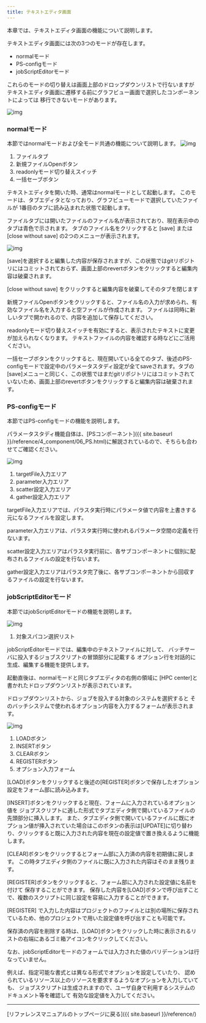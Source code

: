 ```yaml
---
title: テキストエディタ画面
---
```

本章では、テキストエディタ画面の機能について説明します。

テキストエディタ画面には次の3つのモードが存在します。
- normalモード
- PS-configモード
- jobScriptEditorモード

これらのモードの切り替えは画面上部のドロップダウンリストで行ないますが
テキストエディタ画面に遷移する前にグラフビュー画面で選択したコンポーネントによっては
移行できないモードがあります。

![img](./img/editor_mode.png "editor_mode")

### normalモード
本節ではnormalモードおよび全モード共通の機能について説明します。
![img](./img/editor_normal.png "editor_normal")

1. ファイルタブ
2. 新規ファイルOpenボタン
3. readonlyモード切り替えスイッチ
4. 一括セーブボタン

テキストエディタを開いた時、通常はnormalモードとして起動します。
このモードは、タブエディタとなっており、グラフビューモードで選択していたファイルが
1番目のタブに読み込まれた状態で起動します。

ファイルタブには開いたファイルのファイル名が表示されており、現在表示中のタブは青色で示されます。
タブのファイル名をクリックすると [save] または [close without save] の2つのメニューが表示されます。

![img](./img/editor_tab_menu.png "editor_tab_menu")

[save]を選択すると編集した内容が保存されますが、この状態ではgitリポジトリにはコミットされておらず、画面上部のrevertボタンをクリックすると編集内容は破棄されます。

[close without save] をクリックすると編集内容を破棄してそのタブを閉じます

新規ファイルOpenボタンをクリックすると、ファイル名の入力が求められ、有効なファイル名を入力すると空ファイルが作成されます。
ファイルは同時に新しいタブで開かれるので、内容を追加して保存してください。

readonlyモード切り替えスイッチを有効にすると、表示されたテキストに変更が加えられなくなります。
テキストファイルの内容を確認する時などにご活用ください。

一括セーブボタンをクリックすると、現在開いている全てのタブ、後述のPS-configモードで設定中のパラメータスタディ設定が全てsaveされます。タブの[save]メニューと同じく、この状態ではまだgitリポジトリにはコミットされていないため、画面上部のrevertボタンをクリックすると編集内容は破棄されます。

### PS-configモード
本節ではPS-configモードの機能を説明します。

パラメータスタディ機能自体は、[PSコンポーネント]({{ site.baseurl }}/reference/4_component/06_PS.html)に解説されているので、そちらも合わせてご確認ください。

![img](./img/editor_ps_config.png "editor_ps_config")

1. targetFile入力エリア
2. parameter入力エリア
3. scatter設定入力エリア
4. gather設定入力エリア

targetFile入力エリアでは、パラスタ実行時にパラメータ値で内容を上書きする元になるファイルを設定します。

parameter入力エリアは、パラスタ実行時に使われるパラメータ空間の定義を行ないます。

scatter設定入力エリアはパラスタ実行前に、各サブコンポーネントに個別に配布されるファイルの設定を行ないます。

gather設定入力エリアはパラスタ完了後に、各サブコンポーネントから回収するファイルの設定を行ないます。

### jobScriptEditorモード
本節ではjobScriptEditorモードの機能を説明します。

![img](./img/editor_jobscript_editor.png "editor_jobscript_editor")

1. 対象スパコン選択リスト

jobScriptEditorモードでは、編集中のテキストファイルに対して、
バッチサーバに投入するジョブスクリプトの冒頭部分に記載する
オプション行を対話的に生成、編集する機能を提供します。

起動直後は、normalモードと同じタブエディタの右側の領域に
[HPC center]と書かれたドロップダウンリストが表示されています。

ドロップダウンリストから、ジョブを投入する対象のシステムを選択すると
そのバッチシステムで使われるオプション内容を入力するフォームが表示されます。

![img](./img/editor_jobscript_editor_fugaku.png "editor_jobscript_editor_fugaku")

1. LOADボタン
2. INSERTボタン
3. CLEARボタン
4. REGISTERボタン
5. オプション入力フォーム

[LOAD]ボタンをクリックすると後述の[REGISTER]ボタンで保存したオプション設定をフォーム部に読み込みます。

[INSERT]ボタンをクリックすると現在、フォームに入力されているオプション値を
ジョブスクリプトに適した形式でタブエディタ側で開いているファイルの先頭部分に挿入します。
また、タブエディタ側で開いているファイルに既にオプション値が挿入されていた場合はこのボタンの表示は[UPDATE]に切り替わり、クリックすると既に入力された内容を現在の設定値で置き換えるように機能します。

[CLEAR]ボタンをクリックするとフォーム部に入力済の内容を初期値に戻します。
この時タブエディタ側のファイルに既に入力された内容はそのまま残ります。

[REGISTER]ボタンをクリックすると、フォーム部に入力された設定値に名前を付けて
保存することができます。
保存した内容を[LOAD]ボタンで呼び出すことで、複数のスクリプトに同じ設定を容易に入力することができます。

[REGISTER] で入力した内容はプロジェクトのファイルとは別の場所に保存されているため、他のプロジェクトで用いた設定値を呼び出すことも可能です。

保存済の内容を削除する時は、[LOAD]ボタンをクリックした時に表示されるリストの右端にあるゴミ箱アイコンをクリックしてください。

なお、jobScriptEditorモードのフォームでは入力された値のバリデーションは行なっていません。

例えば、指定可能な書式とは異なる形式でオプションを設定していたり、
認められているリソース以上のリソースを要求するようなオプションを入力していても、
ジョブスクリプトは生成されますので、ユーザ自身で利用するシステムのドキュメント等を確認して
有効な設定値を入力してください。


--------
[リファレンスマニュアルのトップページに戻る]({{ site.baseurl }}/reference/)
